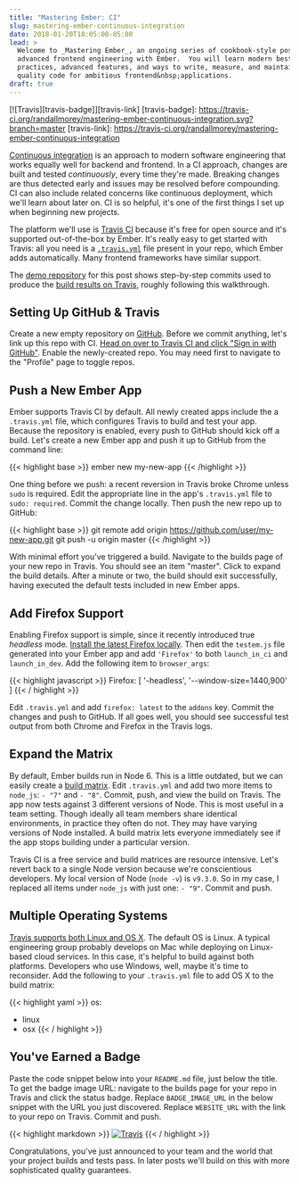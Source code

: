 ```yaml
---
title: "Mastering Ember: CI"
slug: mastering-ember-continuous-integration
date: 2018-01-20T18:05:00-05:00
lead: >
  Welcome to _Mastering Ember_, an ongoing series of cookbook-style posts for
  advanced frontend engineering with Ember.  You will learn modern best
  practices, advanced features, and ways to write, measure, and maintain high
  quality code for ambitious frontend&nbsp;applications.
draft: true
---
```


[![Travis][travis-badge]][travis-link]
[travis-badge]: https://travis-ci.org/randallmorey/mastering-ember-continuous-integration.svg?branch=master
[travis-link]: https://travis-ci.org/randallmorey/mastering-ember-continuous-integration

[Continuous integration][ci] is an approach to modern software engineering that
works equally well for backend and frontend.  In a CI approach,
changes are built and tested _continuously_, every time they're made.  Breaking
changes are thus detected early and issues may be resolved before compounding.
CI can also include related concerns like continuous deployment, which we'll
learn about later on.  CI is so helpful, it's one of the first things I set up
when beginning new projects.

The platform we'll use is [Travis CI][travis] because it's free for open source
and it's supported out-of-the-box by Ember.  It's really easy to get started
with Travis:  all you need is a [`.travis.yml`][custom-builds] file present in
your repo, which Ember adds automatically.  Many frontend frameworks have
similar support.

The [demo repository][github-repo] for this post shows step-by-step commits used
to produce the [build results on Travis][travis-builds], roughly following
this walkthrough.

[github-repo]: https://github.com/randallmorey/mastering-ember-continuous-integration
[travis-builds]: https://travis-ci.org/randallmorey/mastering-ember-continuous-integration


## Setting Up GitHub & Travis

Create a new empty repository on [GitHub][github].  Before we commit
anything, let's link up this repo with CI.  [Head on over to Travis CI and click
"Sign in with GitHub"][travis].  Enable the newly-created repo. You may need
first to navigate to the "Profile" page to toggle repos.


## Push a New Ember App

Ember supports Travis CI by default.  All newly created apps include the a
`.travis.yml` file, which configures Travis to build and test your app.  Because
the repository is enabled, every push to GitHub should kick off a build.  Let's
create a new Ember app and push it up to GitHub from the command line:

{{< highlight base >}}
ember new my-new-app
{{< /highlight >}}

One thing before we push:  a recent reversion in Travis broke Chrome unless
`sudo` is required.  Edit the appropriate line in the app's `.travis.yml`
file to `sudo: required`.  Commit the change locally.  Then push the new repo up
to GitHub:

{{< highlight base >}}
git remote add origin https://github.com/user/my-new-app.git
git push -u origin master
{{< /highlight >}}

With minimal effort you've triggered a build.  Navigate
to the builds page of your new repo in Travis.  You should see an item "master".
Click to expand the build details.  After a minute or two, the build should exit
successfully, having executed the default tests included in new Ember apps.


## Add Firefox Support

Enabling Firefox support is simple, since it recently introduced true _headless_
mode.  [Install the latest Firefox locally][firefox].  Then edit
the `testem.js` file generated into your Ember app and add `'Firefox'` to both
`launch_in_ci` and `launch_in_dev`.  Add the following item to `browser_args`:

{{< highlight javascript >}}
Firefox: [
  '-headless',
  '--window-size=1440,900'
]
{{< / highlight >}}

Edit `.travis.yml` and add `firefox: latest` to the `addons` key.  Commit the
changes and push to GitHub.  If all goes well, you should see successful test
output from both Chrome and Firefox in the Travis logs.


## Expand the Matrix

By default, Ember builds run in Node 6.  This is a little outdated, but we can
easily create a [build matrix][custom-builds].  Edit `.travis.yml` and add two
more items to `node_js`:  `- "7"` and `- "8"`.  Commit, push, and view the build
on Travis.  The app now tests against 3 different versions of
Node.  This is most useful in a team setting.  Though ideally all team members
share identical environments, in practice they often do not.  They may have
varying versions of Node installed.  A build matrix lets everyone immediately
see if the app stops building under a particular version.

Travis CI is a free service and build matrices are resource intensive.  Let's
revert back to a single Node version because we're conscientious developers.  My
local version of Node (`node -v`) is `v9.3.0`.  So in my case, I replaced all
items under `node_js` with just one: `- "9"`.  Commit and push.


## Multiple Operating Systems

[Travis supports both Linux and OS X][multi-os].  The default OS is Linux.  A
typical engineering group probably develops on Mac while deploying on
Linux-based cloud services.  In this case, it's helpful to build against both
platforms.  Developers who use Windows, well, maybe it's time to reconsider.
Add the following to your `.travis.yml` file to add OS X to the build matrix:

{{< highlight yaml >}}
os:
  - linux
  - osx
{{< / highlight >}}


## You've Earned a Badge

Paste the code snippet below into your `README.md` file, just below the title.  
To get the badge image URL:  navigate to the builds page for your repo in Travis
and click the status badge. Replace `BADGE_IMAGE_URL` in the below snippet with
the URL you just discovered.  Replace `WEBSITE_URL` with the link to your repo
on Travis.  Commit and push.

{{< highlight markdown >}}
[![Travis](BADGE_IMAGE_URL)](WEBSITE_URL)
{{< / highlight >}}

Congratulations, you've just announced to your team and the world that your
project builds and tests pass.  In later posts we'll build on this with more
sophisticated quality guarantees.


[ci]: https://docs.travis-ci.com/user/for-beginners/
[ember-cli]: https://ember-cli.com/
[travis]: https://travis-ci.org/
[github]: https://github.com
[firefox]: https://www.mozilla.org/firefox/new/
[custom-builds]: https://docs.travis-ci.com/user/customizing-the-build/
[multi-os]: https://docs.travis-ci.com/user/multi-os/
